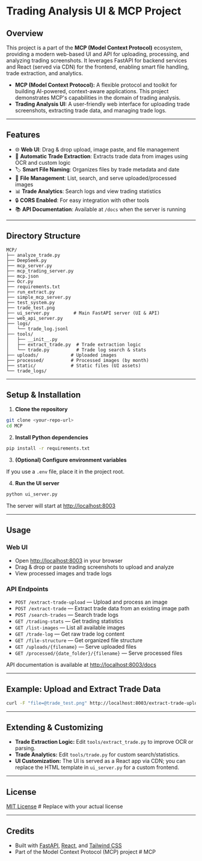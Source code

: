 # Trading Analysis UI & MCP Project

## Overview

This project is a part of the **MCP (Model Context Protocol)** ecosystem, providing a modern web-based UI and API for uploading, processing, and analyzing trading screenshots. It leverages FastAPI for backend services and React (served via CDN) for the frontend, enabling smart file handling, trade extraction, and analytics.

- **MCP (Model Context Protocol):** A flexible protocol and toolkit for building AI-powered, context-aware applications. This project demonstrates MCP's capabilities in the domain of trading analysis.
- **Trading Analysis UI:** A user-friendly web interface for uploading trade screenshots, extracting trade data, and managing trade logs.

---

## Features

- 🌐 **Web UI**: Drag & drop upload, image paste, and file management
- 🧠 **Automatic Trade Extraction**: Extracts trade data from images using OCR and custom logic
- 🏷️ **Smart File Naming**: Organizes files by trade metadata and date
- 📁 **File Management**: List, search, and serve uploaded/processed images
- 📊 **Trade Analytics**: Search logs and view trading statistics
- 🔒 **CORS Enabled**: For easy integration with other tools
- 📚 **API Documentation**: Available at `/docs` when the server is running

---

## Directory Structure

```
MCP/
├── analyze_trade.py
├── DeepSeek.py
├── mcp_server.py
├── mcp_trading_server.py
├── mcp.json
├── Ocr.py
├── requirements.txt
├── run_extract.py
├── simple_mcp_server.py
├── test_system.py
├── trade_test.png
├── ui_server.py         # Main FastAPI server (UI & API)
├── web_api_server.py
├── logs/
│   └── trade_log.jsonl
├── tools/
│   ├── __init__.py
│   ├── extract_trade.py  # Trade extraction logic
│   └── trade.py          # Trade log search & stats
├── uploads/            # Uploaded images
├── processed/          # Processed images (by month)
├── static/             # Static files (UI assets)
└── trade_logs/
```

---

## Setup & Installation

1. **Clone the repository**

```sh
git clone <your-repo-url>
cd MCP
```

2. **Install Python dependencies**

```sh
pip install -r requirements.txt
```

3. **(Optional) Configure environment variables**

If you use a `.env` file, place it in the project root.

4. **Run the UI server**

```sh
python ui_server.py
```

The server will start at [http://localhost:8003](http://localhost:8003)

---

## Usage

### Web UI
- Open [http://localhost:8003](http://localhost:8003) in your browser
- Drag & drop or paste trading screenshots to upload and analyze
- View processed images and trade logs

### API Endpoints

- `POST /extract-trade-upload` — Upload and process an image
- `POST /extract-trade` — Extract trade data from an existing image path
- `POST /search-trades` — Search trade logs
- `GET /trading-stats` — Get trading statistics
- `GET /list-images` — List all available images
- `GET /trade-log` — Get raw trade log content
- `GET /file-structure` — Get organized file structure
- `GET /uploads/{filename}` — Serve uploaded files
- `GET /processed/{date_folder}/{filename}` — Serve processed files

API documentation is available at [http://localhost:8003/docs](http://localhost:8003/docs)

---

## Example: Upload and Extract Trade Data

```bash
curl -F "file=@trade_test.png" http://localhost:8003/extract-trade-upload
```

---

## Extending & Customizing

- **Trade Extraction Logic:** Edit `tools/extract_trade.py` to improve OCR or parsing.
- **Trade Analytics:** Edit `tools/trade.py` for custom search/statistics.
- **UI Customization:** The UI is served as a React app via CDN; you can replace the HTML template in `ui_server.py` for a custom frontend.

---

## License

[MIT License](LICENSE)  # Replace with your actual license

---

## Credits

- Built with [FastAPI](https://fastapi.tiangolo.com/), [React](https://react.dev/), and [Tailwind CSS](https://tailwindcss.com/)
- Part of the Model Context Protocol (MCP) project
#   M C P 
 
 
